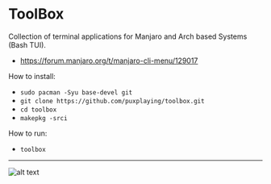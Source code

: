 # ToolBox
Collection of terminal applications for Manjaro and Arch based Systems (Bash TUI).
- https://forum.manjaro.org/t/manjaro-cli-menu/129017

How to install:
- ```sudo pacman -Syu base-devel git```
- ```git clone https://github.com/puxplaying/toolbox.git```
- ```cd toolbox```
- ```makepkg -srci```

How to run:
- ```toolbox```

---

![alt text](https://github.com/puxplaying/toolbox/blob/master/1.png)
